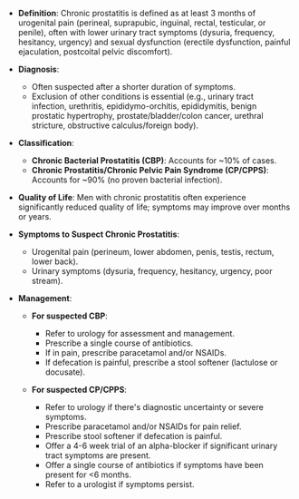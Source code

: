 - **Definition**: Chronic prostatitis is defined as at least 3 months of urogenital pain (perineal, suprapubic, inguinal, rectal, testicular, or penile), often with lower urinary tract symptoms (dysuria, frequency, hesitancy, urgency) and sexual dysfunction (erectile dysfunction, painful ejaculation, postcoital pelvic discomfort).

- **Diagnosis**: 
  - Often suspected after a shorter duration of symptoms.
  - Exclusion of other conditions is essential (e.g., urinary tract infection, urethritis, epididymo-orchitis, epididymitis, benign prostatic hypertrophy, prostate/bladder/colon cancer, urethral stricture, obstructive calculus/foreign body).
  
- **Classification**: 
  - **Chronic Bacterial Prostatitis (CBP)**: Accounts for ~10% of cases.
  - **Chronic Prostatitis/Chronic Pelvic Pain Syndrome (CP/CPPS)**: Accounts for ~90% (no proven bacterial infection).

- **Quality of Life**: Men with chronic prostatitis often experience significantly reduced quality of life; symptoms may improve over months or years.

- **Symptoms to Suspect Chronic Prostatitis**:
  - Urogenital pain (perineum, lower abdomen, penis, testis, rectum, lower back).
  - Urinary symptoms (dysuria, frequency, hesitancy, urgency, poor stream).

- **Management**:
  - **For suspected CBP**:
    - Refer to urology for assessment and management.
    - Prescribe a single course of antibiotics.
    - If in pain, prescribe paracetamol and/or NSAIDs.
    - If defecation is painful, prescribe a stool softener (lactulose or docusate).

  - **For suspected CP/CPPS**:
    - Refer to urology if there's diagnostic uncertainty or severe symptoms.
    - Prescribe paracetamol and/or NSAIDs for pain relief.
    - Prescribe stool softener if defecation is painful.
    - Offer a 4-6 week trial of an alpha-blocker if significant urinary tract symptoms are present.
    - Offer a single course of antibiotics if symptoms have been present for <6 months.
    - Refer to a urologist if symptoms persist.